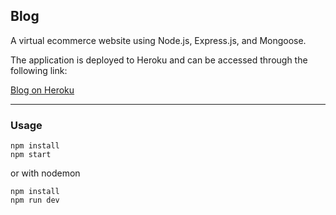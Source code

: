 ## Blog

A virtual ecommerce website using Node.js, Express.js, and Mongoose.

The application is deployed to Heroku and can be accessed through the following link:

[Blog on Heroku](https://bloghtoan.herokuapp.com/)

---

### Usage

```
npm install
npm start
```
or with nodemon
```
npm install
npm run dev 
```
